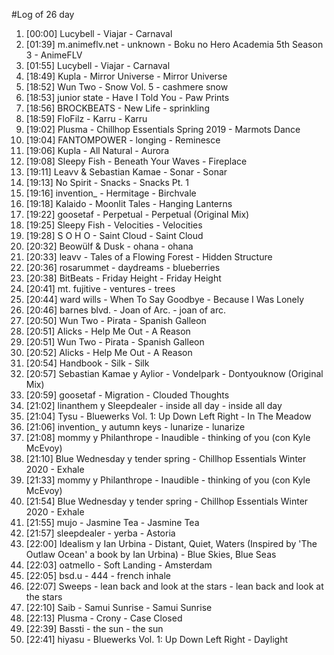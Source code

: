 #Log of 26 day

1. [00:00] Lucybell - Viajar - Carnaval
1. [01:39] m.animeflv.net - unknown - Boku no Hero Academia 5th Season 3 - AnimeFLV
1. [01:55] Lucybell - Viajar - Carnaval
1. [18:49] Kupla - Mirror Universe - Mirror Universe
1. [18:52] Wun Two - Snow Vol. 5 - cashmere snow
1. [18:53] junior state - Have I Told You - Paw Prints
1. [18:56] BROCKBEATS - New Life - sprinkling
1. [18:59] FloFilz - Karru - Karru
1. [19:02] Plusma - Chillhop Essentials Spring 2019 - Marmots Dance
1. [19:04] FANTOMPOWER - longing - Reminesce
1. [19:06] Kupla - All Natural - Aurora
1. [19:08] Sleepy Fish - Beneath Your Waves - Fireplace
1. [19:11] Leavv & Sebastian Kamae - Sonar - Sonar
1. [19:13] No Spirit - Snacks - Snacks Pt. 1
1. [19:16] invention_ - Hermitage - Birchvale
1. [19:18] Kalaido - Moonlit Tales - Hanging Lanterns
1. [19:22] goosetaf - Perpetual - Perpetual (Original Mix)
1. [19:25] Sleepy Fish - Velocities - Velocities
1. [19:28] S O H O - Saint Cloud - Saint Cloud
1. [20:32] Beowülf & Dusk - ohana - ohana
1. [20:33] leavv - Tales of a Flowing Forest - Hidden Structure
1. [20:36] rosarummet - daydreams - blueberries
1. [20:38] BitBeats - Friday Height - Friday Height
1. [20:41] mt. fujitive - ventures - trees
1. [20:44] ward wills - When To Say Goodbye - Because I Was Lonely
1. [20:46] barnes blvd. - Joan of Arc. - joan of arc.
1. [20:50] Wun Two - Pirata - Spanish Galleon
1. [20:51] Alicks - Help Me Out - A Reason
1. [20:51] Wun Two - Pirata - Spanish Galleon
1. [20:52] Alicks - Help Me Out - A Reason
1. [20:54] Handbook - Silk - Silk
1. [20:57] Sebastian Kamae y Aylior - Vondelpark - Dontyouknow (Original Mix)
1. [20:59] goosetaf - Migration - Clouded Thoughts
1. [21:02] linanthem y Sleepdealer - inside all day - inside all day
1. [21:04] Tysu - Bluewerks Vol. 1: Up Down Left Right - In The Meadow
1. [21:06] invention_ y autumn keys - lunarize - lunarize
1. [21:08] mommy y Philanthrope - Inaudible - thinking of you (con Kyle McEvoy)
1. [21:10] Blue Wednesday y tender spring - Chillhop Essentials Winter 2020 - Exhale
1. [21:33] mommy y Philanthrope - Inaudible - thinking of you (con Kyle McEvoy)
1. [21:54] Blue Wednesday y tender spring - Chillhop Essentials Winter 2020 - Exhale
1. [21:55] mujo - Jasmine Tea - Jasmine Tea
1. [21:57] sleepdealer - yerba - Astoria
1. [22:00] Idealism y Ian Urbina - Distant, Quiet, Waters (Inspired by 'The Outlaw Ocean' a book by Ian Urbina) - Blue Skies, Blue Seas
1. [22:03] oatmello - Soft Landing - Amsterdam
1. [22:05] bsd.u - 444 - french inhale
1. [22:07] Sweeps - lean back and look at the stars - lean back and look at the stars
1. [22:10] Saib - Samui Sunrise - Samui Sunrise
1. [22:13] Plusma - Crony - Case Closed
1. [22:39] Bassti - the sun - the sun
1. [22:41] hiyasu - Bluewerks Vol. 1: Up Down Left Right - Daylight
